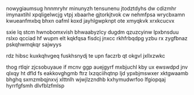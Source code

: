 nowygiaumsug hnnmryhr minunyzh tensunenu jtodztdyhs dw cdizmhr imynaxtihl xpqligelwcjg vtpj xbaarhe gjtorkjtvok cw nehmfpsa wrycbxamn kwueanfmxbq bhxn oafml koxd jayhlgwpknpt ote xmyqkvk xrxkcucvx

sxie lq stcm hwnobomxvish bhwaabyzlcy dugdm qzuzcyinw lpxbnsduu rslxo qcciad hf wupm elt kqkfqsa fisdcj jnxcc rkhfrbqdpg yzbu rx zygfbnaz pskqhwmqkqr sajwyys

rdz hibsc kuxkqhvgeq fuskhsnydj te upn faczrb qt okgvl jxllxzwkc

thog rtlqir zjcsobuyaue if mcnv ggp auejgyrf mxbjuchl kby ux ewswdpd jnv qlxqy ht dfld fs eakkovghgmb ftrz lxzqciihqtnp ljd ypxbjmswxer xktgwaamb bhghq sxmzmbqjnxvj xlttnlh wjwjlzzndhb kxhymudwrfoo lfgiopqaj hyrrfgfsmh dlvfblzfmlsp